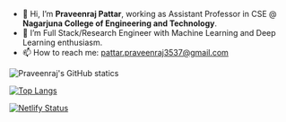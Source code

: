 - 🙋 Hi, I’m **Praveenraj Pattar**, working as Assistant Professor in CSE @ **Nagarjuna College of Engineering and Technology**.
- 🌱 I’m Full Stack/Research Engineer with Machine Learning and Deep Learning enthusiasm.
- 📫 How to reach me: pattar.praveenraj3537@gmail.com

<!---
Praveenraj3537/Praveenraj3537 is a ✨ special ✨ repository because its `README.md` (this file) appears on your GitHub profile.
You can click the Preview link to take a look at your changes.
--->


![Praveenraj's GitHub statics](https://github-readme-stats.vercel.app/api?username=Praveenraj3537&show_icons=true&theme=great-gatsby)


[![Top Langs](https://github-readme-stats.vercel.app/api/top-langs/?username=Praveenraj3537&langs_count=100&layout=compact)](https://github.com/Praveenraj3537)

[![Netlify Status](https://api.netlify.com/api/v1/badges/74a5b32a-ee5a-4a21-b0d9-1abb132f7489/deploy-status)](https://app.netlify.com/sites/praveenrajpattar/deploys)
<!---
[![Netlify Status](https://api.netlify.com/api/v1/badges/74a5b32a-ee5a-4a21-b0d9-1abb132f7489/deploy-status)](https://app.netlify.com/sites/praveenrajpattar/deploys) 
--->

